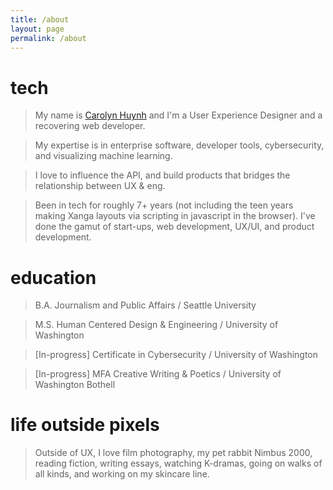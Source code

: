```yaml
---
title: /about
layout: page
permalink: /about
---
```


# tech

> My name is [Carolyn Huynh](https://www.linkedin.com/in/carolynkimhuynh/) and I'm a User Experience Designer and a recovering web developer.

> My expertise is in enterprise software, developer tools, cybersecurity, and visualizing machine learning. 

> I love to influence the API, and build products that bridges the relationship between UX & eng.

> Been in tech for roughly 7+ years (not including the teen years making Xanga layouts via scripting in javascript in the browser). I've done the gamut of start-ups, web development, UX/UI, and product development.

# education

> B.A. Journalism and Public Affairs / Seattle University

> M.S. Human Centered Design & Engineering / University of Washington

> [In-progress] Certificate in Cybersecurity / University of Washington

> [In-progress] MFA Creative Writing & Poetics / University of Washington Bothell

# life outside pixels 

> Outside of UX, I love film photography, my pet rabbit Nimbus 2000, reading fiction, writing essays, watching K-dramas, going on walks of all kinds, and working on my skincare line.